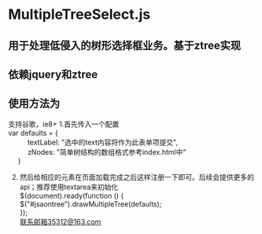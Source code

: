 # MultipleTreeSelect.js
用于处理低侵入的树形选择框业务。基于ztree实现
--------
依赖jquery和ztree
---------
使用方法为<br>
------
支持谷歌，ie8+
1.首先传入一个配置<br>
 var defaults = {<br>
            textLabel: "选中的text内容将作为此表单项提交",<br>
            zNodes: "简单树结构的数组格式参考index.html中"<br>
       }<br>
														
2. 然后给相应的元素在页面加载完成之后这样注册一下即可。后续会提供更多的api；推荐使用textarea来初始化<br>
 $(document).ready(function () {<br>
            $("#jsaontree").drawMultipleTree(defaults);<br>
 });<br>
联系邮箱35312@163.com
